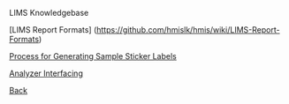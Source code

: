 LIMS Knowledgebase

[LIMS Report Formats] (https://github.com/hmislk/hmis/wiki/LIMS-Report-Formats)

[Process for Generating Sample Sticker Labels](https://github.com/hmislk/hmis/wiki/Process-for-Generating-Sample-Sticker-Labels)

[Analyzer Interfacing](https://github.com/hmislk/hmis/wiki/Analyzer-Interfacing)







[Back](https://github.com/hmislk/hmis/wiki/Knowledgebase)


